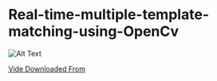 # Real-time-multiple-template-matching-using-OpenCv
![Alt Text](https://github.com/mohammadmansoor/Real-time-multiple-template-matching-using-OpenCv/blob/master/result.gif)


[Vide Downloaded From](https://www.pexels.com/videos/)
